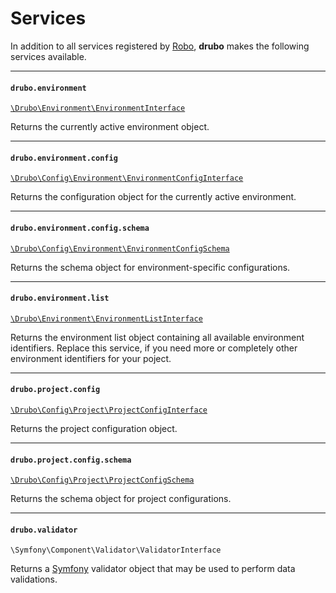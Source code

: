 # Services

In addition to all services registered by [Robo][robo], **drubo** makes the 
following services available.

---

#### ```drubo.environment```

[```\Drubo\Environment\EnvironmentInterface```][code.EnvironmentInterface]

Returns the currently active environment object.

---

#### ```drubo.environment.config```

[```\Drubo\Config\Environment\EnvironmentConfigInterface```][code.EnvironmentConfigInterface]

Returns the configuration object for the currently active environment.

---

#### ```drubo.environment.config.schema```

[```\Drubo\Config\Environment\EnvironmentConfigSchema```][code.EnvironmentConfigSchema]

Returns the schema object for environment-specific configurations.

---

#### ```drubo.environment.list```

[```\Drubo\Environment\EnvironmentListInterface```][code.EnvironmentListInterface]

Returns the environment list object containing all available environment 
identifiers. Replace this service, if you need more or completely other 
environment identifiers for your poject.

---

#### ```drubo.project.config```

[```\Drubo\Config\Project\ProjectConfigInterface```][code.ProjectConfigInterface]

Returns the project configuration object.

---

#### ```drubo.project.config.schema```

[```\Drubo\Config\Project\ProjectConfigSchema```][code.ProjectConfigSchema]

Returns the schema object for project configurations.

---

#### ```drubo.validator```

```\Symfony\Component\Validator\ValidatorInterface```

Returns a [Symfony][symfony] validator object that may be used to perform data validations.

[code.EnvironmentConfigInterface]: ../src/Config/Environment/EnvironmentConfigInterface.php
[code.EnvironmentConfigSchema]: ../src/Config/Environment/EnvironmentConfigSchema.php
[code.EnvironmentInterface]: ../src/Environment/EnvironmentInterface.php
[code.EnvironmentListInterface]: ../src/Environment/EnvironmentListInterface.php
[code.ProjectConfigInterface]: ../src/ConfigProject/ProjectConfigInterface.php
[code.ProjectConfigSchema]: ../src/ConfigProject/ProjectConfigSchema.php
[robo]: http://robo.li/
[symfony]: https://symfony.com/
